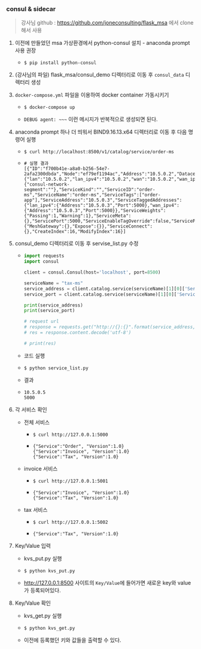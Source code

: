 ### consul & sidecar

> 강사님 github : https://github.com/joneconsulting/flask_msa 에서 clone 해서 사용

1. 이전에 만들었던 msa 가상환경에서 python-consul  설치 - anaconda prompt 사용 권장

   - ```
     $ pip install python-consul
     ```

2. (강사님의 파일) flask_msa/consul_demo 디렉터리로 이동 후 `consul_data` 디렉터리 생성

3. `docker-compose.yml` 파일을 이용하여 docker container 가동시키기

   - ```
     $ docker-compose up
     ```

   - `DEBUG agent: ~~~` 이런 메시지가 반복적으로 생성되면 된다.

4. anaconda prompt 하나 더 띄워서 BIND9.16.13.x64 디렉터리로 이동 후 다음 명령어 실행

   - ```
     $ curl http://localhost:8500/v1/catalog/service/order-ms
     ```

   - ```
     # 실행 결과
     [{"ID":"f700b41e-a8a0-b256-54e7-2afa2300dbda","Node":"ef79ef1194ac","Address":"10.5.0.2","Datacenter":"dc1","TaggedAddresses":{"lan":"10.5.0.2","lan_ipv4":"10.5.0.2","wan":"10.5.0.2","wan_ipv4":"10.5.0.2"},"NodeMeta":{"consul-network-segment":""},"ServiceKind":"","ServiceID":"order-ms","ServiceName":"order-ms","ServiceTags":["order-app"],"ServiceAddress":"10.5.0.3","ServiceTaggedAddresses":{"lan_ipv4":{"Address":"10.5.0.3","Port":5000},"wan_ipv4":{"Address":"10.5.0.3","Port":5000}},"ServiceWeights":{"Passing":1,"Warning":1},"ServiceMeta":{},"ServicePort":5000,"ServiceEnableTagOverride":false,"ServiceProxy":{"MeshGateway":{},"Expose":{}},"ServiceConnect":{},"CreateIndex":16,"ModifyIndex":16}]
     ```

5. consul_demo 디렉터리로 이동 후 servise_list.py 수정

   - ```python
     import requests
     import consul
     
     client = consul.Consul(host='localhost', port=8500)
     
     serviceName = "tax-ms"
     service_address = client.catalog.service(serviceName)[1][0]['ServiceAddress']
     service_port = client.catalog.service(serviceName)[1][0]['ServicePort']
     
     print(service_address)
     print(service_port)
     
     # request url
     # response = requests.get("http://{}:{}".format(service_address, service_port))
     # res = response.content.decode('utf-8')
     
     # print(res)
     ```

   - 코드 실행

   - ```
     $ python service_list.py
     ```

   - 결과

   - ```
     10.5.0.5
     5000
     ```

6. 각 서비스 확인

   - 전체 서비스

     - ```
       $ curl http://127.0.0.1:5000
       ```

     - ```
       {"Service":"Order", "Version":1.0}
       {"Service":"Invoice", "Version":1.0}
       {"Service":"Tax", "Version":1.0}
       ```

   - invoice 서비스

     - ```
       $ curl http://127.0.0.1:5001
       ```

     - ```
       {"Service":"Invoice", "Version":1.0}
       {"Service":"Tax", "Version":1.0}
       ```

   - tax 서비스

     - ```
       $ curl http://127.0.0.1:5002
       ```

     - ```
       {"Service":"Tax", "Version":1.0}
       ```

7. Key/Value 입력

   - kvs_put.py 실행

   - ```
     $ python kvs_put.py
     ```

   - http://127.0.0.1:8500 사이트의 `Key/Value`에 들어가면 새로운 key와 value가 등록되어있다.

8. Key/Value 확인

   - kvs_get.py 실행

   - ```
     $ python kvs_get.py
     ```

   - 이전에 등록했던 키와 값들을 출력할 수 있다.

